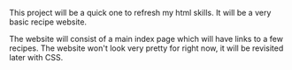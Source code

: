 This project will be a quick one to refresh my html skills. It will be a very basic recipe website.

The website will consist of a main index page which will have links to a few recipes. The website won't look very pretty for right now, it will be revisited later with CSS.
